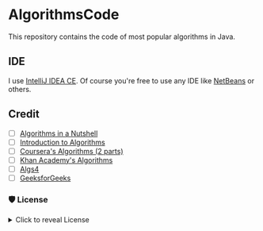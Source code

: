 # AlgorithmsCode

This repository contains the code of most popular algorithms in Java.

## IDE

I use [IntelliJ IDEA CE](https://www.jetbrains.com/idea/). Of course you're free to use any IDE like [NetBeans](https://netbeans.org/)
 or others.
 
## Credit
- [ ] [Algorithms in a Nutshell](http://shop.oreilly.com/product/9780596516246.do)
- [ ] [Introduction to Algorithms](https://www.amazon.com/Introduction-Algorithms-3rd-MIT-Press/dp/0262033844)
- [ ] [Coursera's Algorithms (2 parts)](https://www.coursera.org/learn/algorithms-part1)
- [ ] [Khan Academy's Algorithms](https://www.khanacademy.org/computing/computer-science/algorithms)
- [ ] [Algs4](https://github.com/kevin-wayne/algs4)
- [ ] [GeeksforGeeks](https://www.geeksforgeeks.org/)

### 🛡 License
<details>
    <summary>
        Click to reveal License
    </summary>
    
```
Licensed under the Apache License, Version 2.0 (the "License");
you may not use this file except in compliance with the License.
You may obtain a copy of the License at

   http://www.apache.org/licenses/LICENSE-2.0

Unless required by applicable law or agreed to in writing, software
distributed under the License is distributed on an "AS IS" BASIS,
WITHOUT WARRANTIES OR CONDITIONS OF ANY KIND, either express or implied.
See the License for the specific language governing permissions and
limitations under the License.
```
